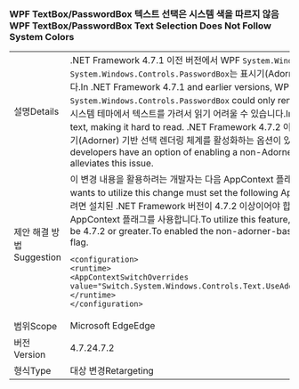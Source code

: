 ### <a name="wpf-textboxpasswordbox-text-selection-does-not-follow-system-colors"></a><span data-ttu-id="59128-101">WPF TextBox/PasswordBox 텍스트 선택은 시스템 색을 따르지 않음</span><span class="sxs-lookup"><span data-stu-id="59128-101">WPF TextBox/PasswordBox Text Selection Does Not Follow System Colors</span></span>

|   |   |
|---|---|
|<span data-ttu-id="59128-102">설명</span><span class="sxs-lookup"><span data-stu-id="59128-102">Details</span></span>|<span data-ttu-id="59128-103">.NET Framework 4.7.1 이전 버전에서 WPF <code>System.Windows.Controls.TextBox</code> 및 <code>System.Windows.Controls.PasswordBox</code>는 표시기(Adorner) 계층에서 텍스트 선택만 렌터링할 수 있었습니다.</span><span class="sxs-lookup"><span data-stu-id="59128-103">In .NET Framework 4.7.1 and earlier versions, WPF <code>System.Windows.Controls.TextBox</code> and <code>System.Windows.Controls.PasswordBox</code> could only render a text selection in the Adorner layer.</span></span> <span data-ttu-id="59128-104">일부 시스템 테마에서 텍스트를 가려서 읽기 어려울 수 있습니다.</span><span class="sxs-lookup"><span data-stu-id="59128-104">In some system themes this would occlude text, making it hard to read.</span></span>  <span data-ttu-id="59128-105">.NET Framework 4.7.2 이상 버전에서 개발자는 이 문제를 완화하는 비 표시기(Adorner) 기반 선택 렌더링 체계를 활성화하는 옵션이 있습니다.</span><span class="sxs-lookup"><span data-stu-id="59128-105">In .NET Framework 4.7.2 and later, developers have an option of enabling a non-Adorner-based selection rendering scheme that alleviates this issue.</span></span>|
|<span data-ttu-id="59128-106">제안 해결 방법</span><span class="sxs-lookup"><span data-stu-id="59128-106">Suggestion</span></span>|<span data-ttu-id="59128-107">이 변경 내용을 활용하려는 개발자는 다음 AppContext 플래그를 적절하게 설정해야 합니다.</span><span class="sxs-lookup"><span data-stu-id="59128-107">A developer who wants to utilize this change must set the following AppContext flag appropriately.</span></span>  <span data-ttu-id="59128-108">이 기능을 사용하려면 설치된 .NET Framework 버전이 4.7.2 이상이어야 합니다. 비 표시기 기반 선택을 활성화하려면 다음 AppContext 플래그를 사용합니다.</span><span class="sxs-lookup"><span data-stu-id="59128-108">To utilize this feature, the installed .NET Framework version must be 4.7.2 or greater.To enabled the non-adorner-based selection, use the following AppContext flag.</span></span><pre><code class="lang-xml">&lt;configuration&gt;&#13;&#10;&lt;runtime&gt;&#13;&#10;&lt;AppContextSwitchOverrides value=&quot;Switch.System.Windows.Controls.Text.UseAdornerForTextboxSelectionRendering=false&quot;/&gt;&#13;&#10;&lt;/runtime&gt;&#13;&#10;&lt;/configuration&gt;&#13;&#10;</code></pre>|
|<span data-ttu-id="59128-109">범위</span><span class="sxs-lookup"><span data-stu-id="59128-109">Scope</span></span>|<span data-ttu-id="59128-110">Microsoft Edge</span><span class="sxs-lookup"><span data-stu-id="59128-110">Edge</span></span>|
|<span data-ttu-id="59128-111">버전</span><span class="sxs-lookup"><span data-stu-id="59128-111">Version</span></span>|<span data-ttu-id="59128-112">4.7.2</span><span class="sxs-lookup"><span data-stu-id="59128-112">4.7.2</span></span>|
|<span data-ttu-id="59128-113">형식</span><span class="sxs-lookup"><span data-stu-id="59128-113">Type</span></span>|<span data-ttu-id="59128-114">대상 변경</span><span class="sxs-lookup"><span data-stu-id="59128-114">Retargeting</span></span>|

